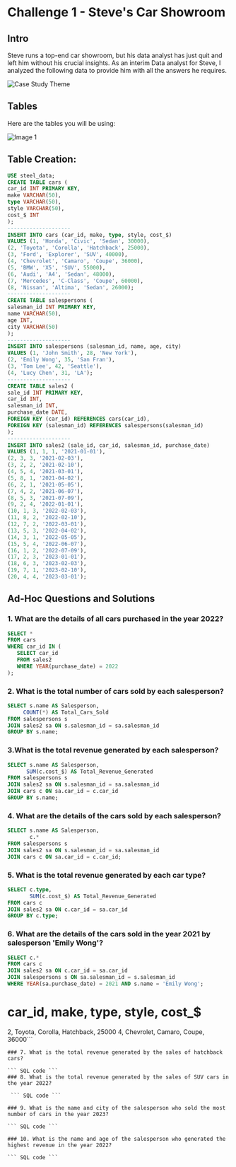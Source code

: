 # Challenge 1 - Steve's Car Showroom

## Intro
Steve runs a top-end car showroom, but his data analyst has just quit and left him without his crucial insights. 
As an interim Data analyst for Steve, I analyzed the following data to provide him with all the answers he requires.

![Case Study Theme](image_file_path.png)
<!-- Insert an image that accurately captures this case study theme -->

## Tables
Here are the tables you will be using:

![Image 1](https://steeldata.org.uk/challenge1tables.jpg)


## Table Creation:
```sql
USE steel_data;
CREATE TABLE cars (
car_id INT PRIMARY KEY,
make VARCHAR(50),
type VARCHAR(50),
style VARCHAR(50),
cost_$ INT
);
--------------------
INSERT INTO cars (car_id, make, type, style, cost_$)
VALUES (1, 'Honda', 'Civic', 'Sedan', 30000),
(2, 'Toyota', 'Corolla', 'Hatchback', 25000),
(3, 'Ford', 'Explorer', 'SUV', 40000),
(4, 'Chevrolet', 'Camaro', 'Coupe', 36000),
(5, 'BMW', 'X5', 'SUV', 55000),
(6, 'Audi', 'A4', 'Sedan', 48000),
(7, 'Mercedes', 'C-Class', 'Coupe', 60000),
(8, 'Nissan', 'Altima', 'Sedan', 26000);
--------------------
CREATE TABLE salespersons (
salesman_id INT PRIMARY KEY,
name VARCHAR(50),
age INT,
city VARCHAR(50)
);
--------------------
INSERT INTO salespersons (salesman_id, name, age, city)
VALUES (1, 'John Smith', 28, 'New York'),
(2, 'Emily Wong', 35, 'San Fran'),
(3, 'Tom Lee', 42, 'Seattle'),
(4, 'Lucy Chen', 31, 'LA');
--------------------
CREATE TABLE sales2 (
sale_id INT PRIMARY KEY,
car_id INT,
salesman_id INT,
purchase_date DATE,
FOREIGN KEY (car_id) REFERENCES cars(car_id),
FOREIGN KEY (salesman_id) REFERENCES salespersons(salesman_id)
);
--------------------
INSERT INTO sales2 (sale_id, car_id, salesman_id, purchase_date)
VALUES (1, 1, 1, '2021-01-01'),
(2, 3, 3, '2021-02-03'),
(3, 2, 2, '2021-02-10'),
(4, 5, 4, '2021-03-01'),
(5, 8, 1, '2021-04-02'),
(6, 2, 1, '2021-05-05'),
(7, 4, 2, '2021-06-07'),
(8, 5, 3, '2021-07-09'),
(9, 2, 4, '2022-01-01'),
(10, 1, 3, '2022-02-03'),
(11, 8, 2, '2022-02-10'),
(12, 7, 2, '2022-03-01'),
(13, 5, 3, '2022-04-02'),
(14, 3, 1, '2022-05-05'),
(15, 5, 4, '2022-06-07'),
(16, 1, 2, '2022-07-09'),
(17, 2, 3, '2023-01-01'),
(18, 6, 3, '2023-02-03'),
(19, 7, 1, '2023-02-10'),
(20, 4, 4, '2023-03-01');
```
## Ad-Hoc Questions and Solutions
### 1. What are the details of all cars purchased in the year 2022?
 
 ``` SQL
SELECT *
FROM cars
WHERE car_id IN (
    SELECT car_id
    FROM sales2
    WHERE YEAR(purchase_date) = 2022
);
```

### 2. What is the total number of cars sold by each salesperson?
 ``` SQL
 SELECT s.name AS Salesperson,
      COUNT(*) AS Total_Cars_Sold
FROM salespersons s
JOIN sales2 sa ON s.salesman_id = sa.salesman_id
GROUP BY s.name;
```

### 3.What is the total revenue generated by each salesperson?

``` SQL
SELECT s.name AS Salesperson,
      SUM(c.cost_$) AS Total_Revenue_Generated
FROM salespersons s
JOIN sales2 sa ON s.salesman_id = sa.salesman_id
JOIN cars c ON sa.car_id = c.car_id
GROUP BY s.name;
 ```

### 4. What are the details of the cars sold by each salesperson?

``` SQL
SELECT s.name AS Salesperson,
       c.*
FROM salespersons s
JOIN sales2 sa ON s.salesman_id = sa.salesman_id
JOIN cars c ON sa.car_id = c.car_id;
 ```
### 5. What is the total revenue generated by each car type?

``` SQL
SELECT c.type,
       SUM(c.cost_$) AS Total_Revenue_Generated
FROM cars c
JOIN sales2 sa ON c.car_id = sa.car_id
GROUP BY c.type;
 ```
### 6. What are the details of the cars sold in the year 2021 by salesperson 'Emily Wong'?

``` SQL
SELECT c.*
FROM cars c
JOIN sales2 sa ON c.car_id = sa.car_id
JOIN salespersons s ON sa.salesman_id = s.salesman_id
WHERE YEAR(sa.purchase_date) = 2021 AND s.name = 'Emily Wong';
```
# car_id, make, type, style, cost_$
2, Toyota, Corolla, Hatchback, 25000
4, Chevrolet, Camaro, Coupe, 36000```

```
### 7. What is the total revenue generated by the sales of hatchback cars?

``` SQL code ```
### 8. What is the total revenue generated by the sales of SUV cars in the year 2022?

 ``` SQL code ```

### 9. What is the name and city of the salesperson who sold the most number of cars in the year 2023?

``` SQL code ```

### 10. What is the name and age of the salesperson who generated the highest revenue in the year 2022?

``` SQL code ```

 
